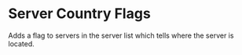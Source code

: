 # Server Country Flags

Adds a flag to servers in the server list which tells where the server is located.